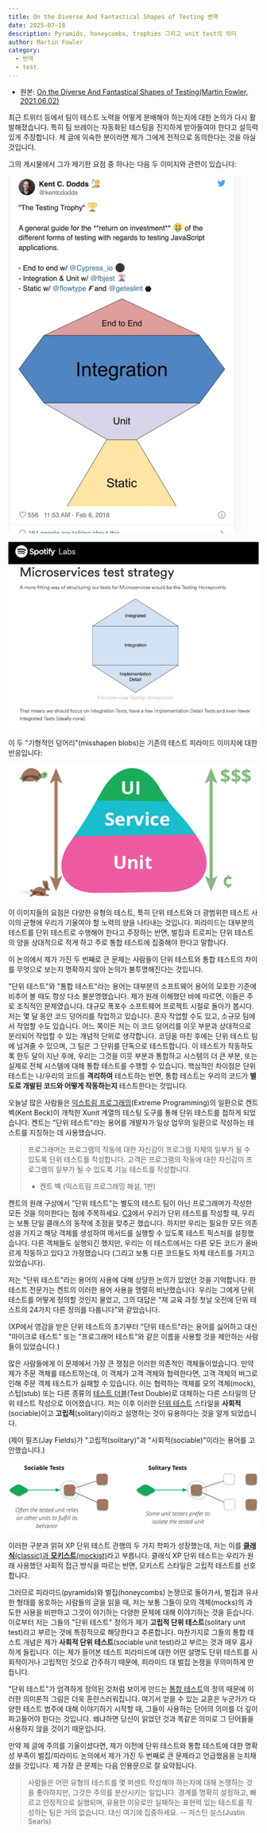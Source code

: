 ```yaml
---
title: On the Diverse And Fantastical Shapes of Testing 번역
date: 2025-07-18
description: Pyramids, honeycombs, trophies 그리고 unit test의 의미
author: Martin Fowler
category:
  - 번역
  - test
---
```

- 원본: [On the Diverse And Fantastical Shapes of Testing(Martin Fowler, 2021.06.02)](https://martinfowler.com/articles/2021-test-shapes.html)

최근 트위터 등에서 팀이 테스트 노력을 어떻게 분배해야 하는지에 대한 논의가 다시 활발해졌습니다. 특히 팀 브레이는 자동화된 테스팅을 진지하게 받아들여야 한다고 설득력 있게 주장합니다. 제 글에 익숙한 분이라면 제가 그에게 전적으로 동의한다는 것을 아실 것입니다.

그의 게시물에서 그가 제기한 요점 중 하나는 다음 두 이미지와 관련이 있습니다:

![](img/testing_trophy.png)

![](img/honeycomb.png)

이 두 "기형적인 덩어리"(misshapen blobs)는 기존의 테스트 피라미드 이미지에 대한 반응입니다: 

![](img/test_pyramid.png)

이 이미지들의 요점은 다양한 유형의 테스트, 특히 단위 테스트와 더 광범위한 테스트 사이의 균형에 우리가 기울여야 할 노력의 양을 나타내는 것입니다. 피라미드는 대부분의 테스트를 단위 테스트로 수행해야 한다고 주장하는 반면, 벌집과 트로피는 단위 테스트의 양을 상대적으로 적게 하고 주로 통합 테스트에 집중해야 한다고 말합니다.

이 논의에서 제가 가진 두 번째로 큰 문제는 사람들이 단위 테스트와 통합 테스트의 차이를 무엇으로 보는지 명확하지 않아 논의가 불투명해진다는 것입니다.

"단위 테스트"와 "통합 테스트"라는 용어는 대부분의 소프트웨어 용어의 모호한 기준에 비추어 볼 때도 항상 다소 불분명했습니다. 제가 원래 이해했던 바에 따르면, 이들은 주로 조직적인 문제였습니다. 대규모 폭포수 소프트웨어 프로젝트 시절로 돌아가 봅시다. 저는 몇 달 동안 코드 덩어리를 작업하고 있습니다. 혼자 작업할 수도 있고, 소규모 팀에서 작업할 수도 있습니다. 어느 쪽이든 저는 이 코드 덩어리를 이웃 부분과 상대적으로 분리되어 작업할 수 있는 개념적 단위로 생각합니다. 코딩을 마친 후에는 단위 테스트 팀에 넘겨줄 수 있으며, 그 팀은 그 단위를 단독으로 테스트합니다. 이 테스트가 작동하도록 한두 달이 지난 후에, 우리는 그것을 이웃 부분과 통합하고 시스템의 더 큰 부분, 또는 실제로 전체 시스템에 대해 통합 테스트를 수행할 수 있습니다. 핵심적인 차이점은 단위 테스트는 나/우리의 코드를 **격리하여** 테스트하는 반면, 통합 테스트는 우리의 코드가 **별도로 개발된 코드와 어떻게 작동하는지** 테스트한다는 것입니다.

오늘날 많은 사람들은 [익스트림 프로그래밍](https://martinfowler.com/bliki/ExtremeProgramming.html)(Extreme Programming)의 일환으로 켄트 벡(Kent Beck)이 개척한 Xunit 계열의 테스팅 도구를 통해 단위 테스트를 접하게 되었습니다. 켄트는 "단위 테스트"라는 용어를 개발자가 일상 업무의 일환으로 작성하는 테스트를 지칭하는 데 사용했습니다. 

> 프로그래머는 프로그램의 작동에 대한 자신감이 프로그램 자체의 일부가 될 수 있도록 단위 테스트를 작성합니다. 고객은 프로그램의 작동에 대한 자신감이 프로그램의 일부가 될 수 있도록 기능 테스트를 작성합니다.   
> - 켄트 벡 (익스트림 프로그래밍 해설, 1판)

켄트의 원래 구상에서 "단위 테스트"는 별도의 테스트 팀이 아닌 프로그래머가 작성한 모든 것을 의미한다는 점에 주목하세요. [C3](https://martinfowler.com/bliki/C3.html)에서 우리가 단위 테스트를 작성할 때, 우리는 보통 단일 클래스의 동작에 초점을 맞추곤 했습니다. 하지만 우리는 필요한 모든 의존성을 가지고 해당 객체를 생성하여 메서드를 실행할 수 있도록 테스트 픽스처를 설정했습니다. 다른 객체들도 실행되긴 했지만, 우리는 이 테스트에서는 다른 모든 코드가 올바르게 작동하고 있다고 가정했습니다 (그리고 보통 다른 코드들도 자체 테스트를 가지고 있었습니다).

저는 "단위 테스트"라는 용어의 사용에 대해 상당한 논의가 있었던 것을 기억합니다. 한 테스트 전문가는 켄트의 이러한 용어 사용을 맹렬히 비난했습니다. 우리는 그에게 단위 테스트를 어떻게 정의할 것인지 물었고, 그의 대답은 "제 교육 과정 첫날 오전에 단위 테스트의 24가지 다른 정의를 다룹니다"와 같았습니다. 

(XP에서 영감을 받은 단위 테스트의 초기부터 "단위 테스트"라는 용어를 싫어하고 대신 "마이크로 테스트" 또는 "프로그래머 테스트"와 같은 이름을 사용할 것을 제안하는 사람들이 있었습니다.)

많은 사람들에게 이 문제에서 가장 큰 쟁점은 이러한 의존적인 객체들이었습니다. 만약 제가 주문 객체를 테스트하는데, 이 객체가 고객 객체와 협력한다면, 고객 객체의 버그로 인해 주문 객체 테스트가 실패할 수 있습니다. 이는 협력하는 객체를 모의 객체(mock), 스텁(stub) 또는 다른 종류의 [테스트 더블](https://martinfowler.com/bliki/TestDouble.html)(Test Double)로 대체하는 다른 스타일의 단위 테스트 작성으로 이어졌습니다. 저는 이후 이러한 [단위 테스트](https://martinfowler.com/bliki/UnitTest.html) 스타일을 **사회적**(sociable)이고 **고립적**(solitary)이라고 설명하는 것이 유용하다는 것을 알게 되었습니다.

(제이 필즈(Jay Fields)가 "고립적(solitary)"과 "사회적(sociable)"이라는 용어를 고안했습니다.)

![](img/sociable_solitary.png)

이러한 구분과 얽혀 XP 단위 테스트 관행의 두 가지 학파가 성장했는데, 저는 이를 [**클래식**(classic)과 **모키스트**(mockist)](https://martinfowler.com/articles/mocksArentStubs.html)라고 부릅니다. 클래식 XP 단위 테스트는 우리가 원래 사용했던 사회적 접근 방식을 따르는 반면, 모키스트 스타일은 고립적 테스트를 선호합니다.

그러므로 피라미드(pyramids)와 벌집(honeycombs) 논쟁으로 돌아가서, 벌집과 유사한 형태를 옹호하는 사람들의 글을 읽을 때, 저는 보통 그들이 모의 객체(mocks)의 과도한 사용을 비판하고 그것이 야기하는 다양한 문제에 대해 이야기하는 것을 듣습니다. 이로부터 저는 그들의 "단위 테스트" 정의가 제가 **고립적 단위 테스트**(solitary unit test)라고 부르는 것에 특정적으로 해당한다고 추론합니다. 마찬가지로 그들의 통합 테스트 개념은 제가 **사회적 단위 테스트**(sociable unit test)라고 부르는 것과 매우 흡사하게 들립니다. 이는 제가 들어본 테스트 피라미드에 대한 어떤 설명도 단위 테스트를 사회적이거나 고립적인 것으로 간주하기 때문에, 피라미드 대 벌집 논쟁을 무의미하게 만듭니다.

"단위 테스트"가 엄격하게 정의된 것처럼 보이게 만드는 [통합 테스트](https://martinfowler.com/bliki/IntegrationTest.html)의 정의 때문에 이러한 의미론적 그림은 더욱 혼란스러워집니다. 여기서 얻을 수 있는 교훈은 누군가가 다양한 테스트 범주에 대해 이야기하기 시작할 때, 그들이 사용하는 단어의 의미를 더 깊이 파고들어야 한다는 것입니다. 왜냐하면 당신이 읽었던 것과 똑같은 의미로 그 단어들을 사용하지 않을 것이기 때문입니다.

만약 제 글에 주의를 기울이셨다면, 제가 이전에 단위 테스트와 통합 테스트에 대한 명확성 부족이 벌집/피라미드 논의에서 제가 가진 두 번째로 큰 문제라고 언급했음을 눈치채셨을 것입니다. 제 가장 큰 문제는 다음 인용문으로 잘 요약됩니다.

> 사람들은 어떤 유형의 테스트를 몇 퍼센트 작성해야 하는지에 대해 논쟁하는 것을 좋아하지만, 그것은 주의를 분산시키는 일입니다. 경계를 명확히 설정하고, 빠르고 안정적으로 실행되며, 유용한 이유로만 실패하는 표현력 있는 테스트를 작성하는 팀은 거의 없습니다. 대신 여기에 집중하세요. -- 저스틴 설스(Justin Searls)
